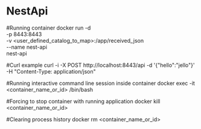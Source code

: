 # NestApi

#Running container
  docker run -d \
  -p 8443:8443 \
  -v <user_defined_catalog_to_map>:/app/received_json \
  --name nest-api \
  nest-api

  #Curl example 
  curl -i -X POST http://localhost:8443/api -d '{"hello":"jello"}' -H "Content-Type: application/json"

  #Running interactive command line session inside container
  docker exec -it <container_name_or_id> /bin/bash

  #Forcing to stop container with running application
  docker kill <container_name_or_id>

  #Clearing process history
  docker rm <container_name_or_id>
